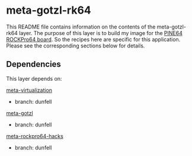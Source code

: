 # meta-gotzl-rk64

This README file contains information on the contents of the meta-gotzl-rk64 layer.
The purpose of this layer is to build my image for the [PINE64 ROCKPro64 board](https://www.pine64.org/?page_id=61454).
So the recipes here are specific for this application.
Please see the corresponding sections below for details.

## Dependencies

This layer depends on:

[meta-virtualization]()
* branch: dunfell

[meta-gotzl](https://github.com/gotzl/meta-gotzl)
* branch: dunfell

[meta-rockpro64-hacks](https://github.com/gotzl/meta-rockpro64-hacks)
* branch: dunfell
